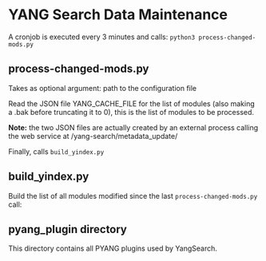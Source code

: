 # YANG Search Data Maintenance

A cronjob is executed every 3 minutes and calls: `python3 process-changed-mods.py`

## process-changed-mods.py

Takes as optional argument: path to the configuration file

Read the JSON file YANG_CACHE_FILE for the list of modules (also making a .bak before truncating it to 0), this is the list of modules to be processed.

**Note:** the two JSON files are actually created by an external process calling the web service at /yang-search/metadata_update/

Finally, calls `build_yindex.py` 


## build_yindex.py

Build the list of all modules modified since the last `process-changed-mods.py` call:
## pyang_plugin directory

This directory contains all PYANG plugins used by YangSearch.
